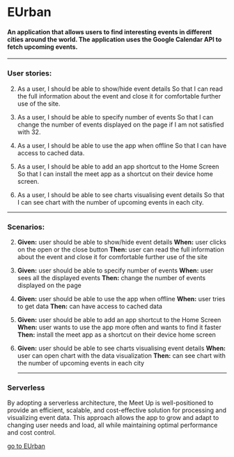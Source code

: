 # EUrban

#### An application that allows users to find interesting events in different cities around the world. The application uses the Google Calendar API to fetch upcoming events.

---

### User stories:

2. As a user, 
I should be able to show/hide event details 
So that I can read the full information about the event and close it for comfortable further use of the site.

3. As a user, 
I should be able to specify number of events 
So that I can change the number of events displayed on the page if I am not satisfied with 32.

4. As a user, 
I should be able to use the app when offline 
So that I can have access to cached data.

5. As a user, 
I should be able to add an app shortcut to the Home Screen 
So that I can install the meet app as a shortcut on their device home screen.

6. As a user,
 I should be able to see charts visualising event details 
 So that I can see chart with the number of upcoming events in each city.

---

### Scenarios:

2. **Given:** user should be able to show/hide event details
   **When:** user clicks on the open or the close button
   **Then:** user can read the full information about the event and close it for comfortable further use of the site

3. **Given:** user should be able to specify number of events
   **When:** user sees all the displayed events
   **Then:** change the number of events displayed on the page

4. **Given:** user should be able to use the app when offline
**When:** user tries to get data
**Then:** can have access to cached data

5. **Given:** user should be able to add an app shortcut to the Home   Screen
   **When:** user wants to use the app more often and wants to find it faster 
   **Then:** install the meet app as a shortcut on their device home screen

6. **Given:** user should be able to see charts visualising event details
   **When:** user can open chart with the data visualization
   **Then:** can see chart with the number of upcoming events in each city
   ___
### Serverless
By adopting a serverless architecture, the Meet Up is well-positioned to provide an efficient, scalable, and cost-effective solution for processing and visualizing event data. This approach allows the app to grow and adapt to changing user needs and load, all while maintaining optimal performance and cost control.


   [go to EUrban](https://nnnzrnk.github.io/EUrban/)